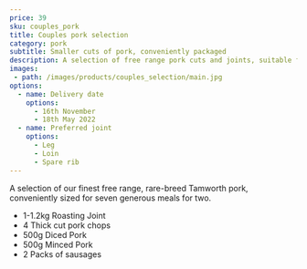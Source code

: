 ```yaml
---
price: 39
sku: couples_pork
title: Couples pork selection
category: pork
subtitle: Smaller cuts of pork, conveniently packaged
description: A selection of free range pork cuts and joints, suitable for two.
images:
 - path: /images/products/couples_selection/main.jpg
options:
  - name: Delivery date
    options:
      - 16th November
      - 18th May 2022
  - name: Preferred joint
    options:
      - Leg
      - Loin
      - Spare rib
---
```


A selection of our finest free range, rare-breed Tamworth pork, conveniently sized for seven generous meals for two.

<ul>
  <li>1-1.2kg Roasting Joint</li>
  <li>4 Thick cut pork chops</li>
  <li>500g Diced Pork</li>
  <li>500g Minced Pork</li>
  <li>2 Packs of sausages</li>
</ul>
